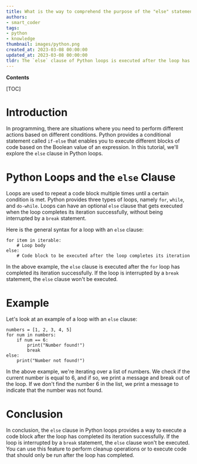 ```yaml
---
title: What is the way to comprehend the purpose of the "else" statement present in Python loops?
authors:
- smart_coder
tags:
- python
- knowledge
thumbnail: images/python.png
created_at: 2023-03-08 00:00:00
updated_at: 2023-03-08 00:00:00
tldr: The `else` clause of Python loops is executed after the loop has been completely iterated through, unless the loop is exited early by a `break` statement.
---
```


**Contents**

[TOC]

# Introduction

In programming, there are situations where you need to perform different actions based on different conditions. Python provides a conditional statement called `if-else` that enables you to execute different blocks of code based on the Boolean value of an expression. In this tutorial, we'll explore the `else` clause in Python loops. 

# Python Loops and the `else` Clause

Loops are used to repeat a code block multiple times until a certain condition is met. Python provides three types of loops, namely `for`, `while`, and `do-while`. Loops can have an optional `else` clause that gets executed when the loop completes its iteration successfully, without being interrupted by a `break` statement. 

Here is the general syntax for a loop with an `else` clause:

```
for item in iterable:
    # Loop body
else:
    # Code block to be executed after the loop completes its iteration
```

In the above example, the `else` clause is executed after the `for` loop has completed its iteration successfully. If the loop is interrupted by a `break` statement, the `else` clause won't be executed.

# Example

Let's look at an example of a loop with an `else` clause:

```
numbers = [1, 2, 3, 4, 5]
for num in numbers:
    if num == 6:
        print("Number found!")
        break
else:
    print("Number not found!")
```

In the above example, we're iterating over a list of numbers. We check if the current number is equal to 6, and if so, we print a message and break out of the loop. If we don't find the number 6 in the list, we print a message to indicate that the number was not found. 

# Conclusion

In conclusion, the `else` clause in Python loops provides a way to execute a code block after the loop has completed its iteration successfully. If the loop is interrupted by a `break` statement, the `else` clause won't be executed. You can use this feature to perform cleanup operations or to execute code that should only be run after the loop has completed.
